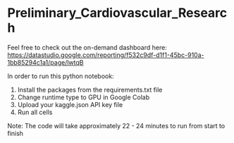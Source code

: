 # Preliminary_Cardiovascular_Research

Feel free to check out the on-demand dashboard here: https://datastudio.google.com/reporting/f532c9df-d1f1-45bc-910a-1bb85294c1a1/page/lwtqB

In order to run this python notebook:

1. Install the packages from the requirements.txt file
2. Change runtime type to GPU in Google Colab
3. Upload your kaggle.json API key file
4. Run all cells

Note: The code will take approximately 22 - 24 minutes to run from start to finish
